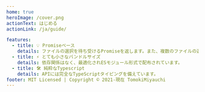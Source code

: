 ```yaml
---
home: true
heroImage: /cover.png
actionText: はじめる
actionLink: /ja/guide/

features:
  - title: 💡 Promiseベース
    details: ファイルの選択を待ち受けるPromiseを返します。また、複数のファイルの選択とファイルタイプの制限を受け付けます。
  - title: ⚡️ とても小さなバンドルサイズ
    details: 依存関係はなく、最適化されESモジュール形式で配布されています。
  - title: 🛠️ 純粋なTypescript
    details: APIには完全なTypeScriptタイピングを備えています。
footer: MIT Licensed | Copyright © 2021-現在 TomokiMiyauchi
---
```

